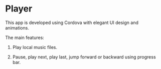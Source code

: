 # Player
This app is developed using Cordova with elegant UI design and animations.

The main features:

1. Play local music files.

2. Pause, play next, play last, jump forward or backward using progress bar.
